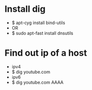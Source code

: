 Install dig
=====
* $ apt-cyg install bind-utils
* OR
* $ sudo apt-fast install dnsutils

Find out ip of a host
=====
* ipv4
* $ dig youtube.com
* ipv6
* $ dig youtube.com AAAA

